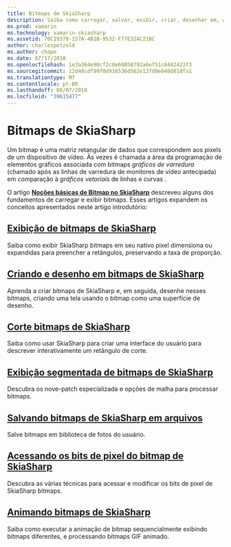 ```yaml
---
title: Bitmaps de SkiaSharp
description: Saiba como carregar, salvar, exibir, criar, desenhar em, animar e acessar os bits de SkiaSharp bitmaps.
ms.prod: xamarin
ms.technology: xamarin-skiasharp
ms.assetid: 70C19370-157A-4B1B-9532-F77E32AC21BC
author: charlespetzold
ms.author: chape
ms.date: 07/17/2018
ms.openlocfilehash: 1e3a364e90cf2c0e60058793a6ef51c8442423f3
ms.sourcegitcommit: 12d48cdf99f0d916536d562e137d0e840d818fa1
ms.translationtype: MT
ms.contentlocale: pt-BR
ms.lasthandoff: 08/07/2018
ms.locfileid: "39615477"
---
```

# <a name="skiasharp-bitmaps"></a>Bitmaps de SkiaSharp

Um bitmap é uma matriz retangular de dados que correspondem aos pixels de um dispositivo de vídeo. Às vezes é chamada a área da programação de elementos gráficos associada com bitmaps _gráficos de varredura_ (chamado após as linhas de varredura de monitores de vídeo antecipada) em comparação à _gráficos vetoriais_ de linhas e curvas . 

O artigo **[Noções básicas de Bitmap no SkiaSharp](../basics/bitmaps.md)** descreveu alguns dos fundamentos de carregar e exibir bitmaps. Esses artigos expandem os conceitos apresentados neste artigo introdutório:

## <a name="displaying-skiasharp-bitmapsdisplayingmd"></a>[Exibição de bitmaps de SkiaSharp](displaying.md)

Saiba como exibir SkiaSharp bitmaps em seu nativo pixel dimensiona ou expandidas para preencher a retângulos, preservando a taxa de proporção.

## <a name="creating-and-drawing-on-skiasharp-bitmapsdrawingmd"></a>[Criando e desenho em bitmaps de SkiaSharp](drawing.md)

Aprenda a criar bitmaps de SkiaSharp e, em seguida, desenhe nesses bitmaps, criando uma tela usando o bitmap como uma superfície de desenho.

## <a name="cropping-skiasharp-bitmapscroppingmd"></a>[Corte bitmaps de SkiaSharp](cropping.md)

Saiba como usar SkiaSharp para criar uma interface do usuário para descrever interativamente um retângulo de corte.

## <a name="segmented-display-of-skiasharp-bitmapssegmentedmd"></a>[Exibição segmentada de bitmaps de SkiaSharp](segmented.md)

Descubra os nove-patch especializada e opções de malha para processar bitmaps.

## <a name="saving-skiasharp-bitmaps-to-filessavingmd"></a>[Salvando bitmaps de SkiaSharp em arquivos](saving.md)

Salve bitmaps em biblioteca de fotos do usuário.

## <a name="accessing-skiasharp-bitmap-pixel-bitspixel-bitsmd"></a>[Acessando os bits de pixel do bitmap de SkiaSharp](pixel-bits.md)

Descubra as várias técnicas para acessar e modificar os bits de pixel de SkiaSharp bitmaps.

## <a name="animating-skiasharp-bitmapsanimatingmd"></a>[Animando bitmaps de SkiaSharp](animating.md)

Saiba como executar a animação de bitmap sequencialmente exibindo bitmaps diferentes, e processando bitmaps GIF animado.
